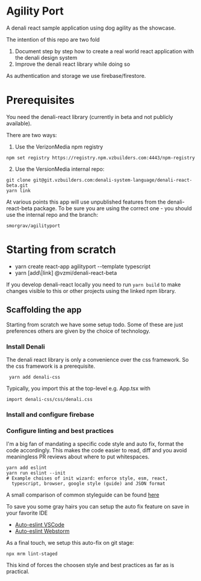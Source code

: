 # Agility Port
A denali react sample application using dog agility as the showcase.
 
The intention of this repo are two fold
1. Document step by step how to create a real world react application with the denali design system
2. Improve the denali react library while doing so 

As authentication and storage we use firebase/firestore.

# Prerequisites 
You need the denali-react library (currently in beta and not publicly available).

There are two ways:
1. Use the VerizonMedia npm registry 
```
npm set registry https://registry.npm.vzbuilders.com:4443/npm-registry
```
2. Use the VersionMedia internal repo: 
```
git clone git@git.vzbuilders.com:denali-system-language/denali-react-beta.git
yarn link
``` 

At various points this app will use unpublished features from the denali-react-beta package. To be
sure you are using the correct one - you should use the internal repo and the branch: 
```
smorgrav/agilityport
```

# Starting from scratch
* yarn create react-app agilityport --template typescript
* yarn [add\\|link] @vzmi/denali-react-beta

If you develop denali-react locally you need to run 
```yarn build``` to make changes visible to this or other 
projects using the linked npm library.

## Scaffolding the app
Starting from scratch we have some setup todo. Some of these are just preferences others are
given by the choice of technology. 

### Install Denali
The denali react library is only a convenience over the css framework. 
So the css framework is a prerequisite.
 
``` yarn add denali-css```

Typically, you import this at the top-level e.g. App.tsx with

```import denali-css/css/denali.css```

### Install and configure firebase


### Configure linting and best practices
I'm a big fan of mandating a specific code style and auto fix, format
the code accordingly. This makes the code easier to read, diff and you avoid
meaningless PR reviews about where to put whitespaces.

```
yarn add eslint
yarn run eslint --init
# Example choises of init wizard: enforce style, esm, react, 
  typescript, browser, google style (guide) and JSON format
```

A small comparison of common styleguide can be found [here](https://medium.com/better-programming/comparing-the-top-three-style-guides-and-setting-them-up-with-eslint-98ea0d2fc5b7)

To save you some gray hairs you can setup the auto fix feature on save in your favorite IDE

* [Auto-eslint VSCode](https://www.digitalocean.com/community/tutorials/workflow-auto-eslinting)
* [Auto-eslint Webstorm](https://www.jetbrains.com/help/webstorm/eslint.html#ws_js_eslint_activate) 

As a final touch, we setup this auto-fix on git stage:

```npx mrm lint-staged```

This kind of forces the choosen style and best practices as far as is practical.


